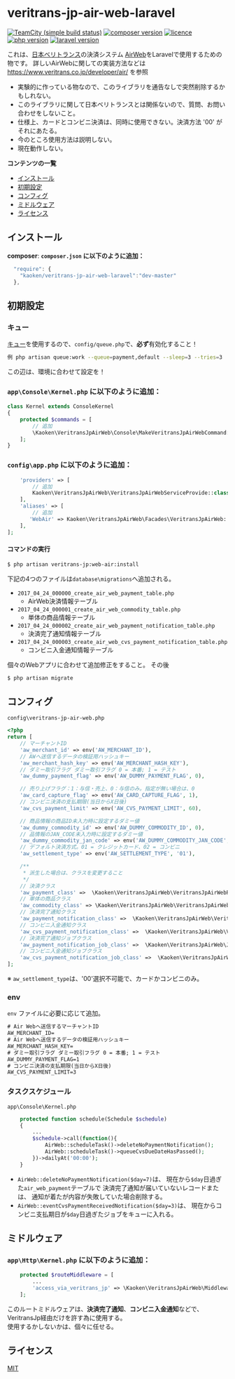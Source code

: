 # veritrans-jp-air-web-laravel

[![TeamCity (simple build status)](https://img.shields.io/magnumci/ci/96ffb83fa700f069024921b0702e76ff/new-meta.svg)](https://github.com/kaoken/veritrans-jp-air-web-laravel)
[![composer version](https://img.shields.io/badge/version-0.0.0-blue.svg)](https://github.com/kaoken/veritrans-jp-air-web-laravel)
[![licence](https://img.shields.io/badge/licence-MIT-blue.svg)](https://github.com/kaoken/veritrans-jp-air-web-laravel)
[![php version](https://img.shields.io/badge/php%20version-≧5.6.4-red.svg)](https://github.com/kaoken/veritrans-jp-air-web-laravel)
[![laravel version](https://img.shields.io/badge/Laravel%20version-≧5.4-red.svg)](https://github.com/kaoken/veritrans-jp-air-web-laravel)


これは、[日本ベリトランス](https://www.veritrans.co.jp)の決済システム [AirWeb](https://www.veritrans.co.jp/developer/air/)をLaravelで使用するための物です。
詳しいAirWebに関しての実装方法などは https://www.veritrans.co.jp/developer/air/ を参照  
  
* 実験的に作っている物なので、このライブラリを通告なしで突然削除するかもしれない。  
* このライブラリに関して日本ベリトランスとは関係ないので、質問、お問い合わせをしないこと。  
* 仕様上、カードとコンビニ決済は、同時に使用できない。決済方法 '00' がそれにあたる。
* 今のところ使用方法は説明しない。
* 現在動作しない。


__コンテンツの一覧__

- [インストール](#インストール)
- [初期設定](#初期設定)
- [コンフィグ](#コンフィグ)
- [ミドルウェア](#ミドルウェア)
- [ライセンス](#ライセンス)

## インストール

**composer**:
**`composer.json` に以下のように追加：**

```js
  "require": {
    "kaoken/veritrans-jp-air-web-laravel":"dev-master"
  },
```


## 初期設定
### キュー
[キュー](https://readouble.com/laravel/5.4/ja/queues.html)を使用するので、`config/queue.php`で、**必ず**有効化すること！

```bash
例 php artisan queue:work --queue=payment,default --sleep=3 --tries=3
```
この辺は、環境に合わせて設定を！

### **`app\Console\Kernel.php` に以下のように追加：**

```php
class Kernel extends ConsoleKernel
{
    protected $commands = [
        // 追加
        \Kaoken\VeritransJpAirWeb\Console\MakeVeritransJpAirWebCommand::class,
    ];
}
```

### **`config\app.php` に以下のように追加：**

```php
    'providers' => [
        // 追加
        Kaoken\VeritransJpAirWeb\VeritransJpAirWebServiceProvide::class
    ],
    'aliases' => [
        // 追加
       'WebAir' => Kaoken\VeritransJpAirWeb\Facades\VeritransJpAirWeb::class
    ],
];
```

#### **コマンドの実行**

```bash
$ php artisan veritrans-jp:web-air:install
```
下記の4つのファイルは`database\migrations`へ追加される。
* `2017_04_24_000000_create_air_web_payment_table.php`
  * AirWeb決済情報テーブル
* `2017_04_24_000001_create_air_web_commodity_table.php`
  * 単体の商品情報テーブル
* `2017_04_24_000002_create_air_web_payment_notification_table.php`
  * 決済完了通知情報テーブル
* `2017_04_24_000003_create_air_web_cvs_payment_notification_table.php`
  * コンビニ入金通知情報テーブル

個々のWebアプリに合わせて追加修正をすること。  その後
  
```bash
$ php artisan migrate
```


## コンフィグ
`config\veritrans-jp-air-web.php`
```php
<?php
return [
    // マーチャントID
    'aw_merchant_id' => env('AW_MERCHANT_ID'),
    // AWへ送信するデータの検証用ハッシュキー
    'aw_merchant_hash_key' => env('AW_MERCHANT_HASH_KEY'),
    // ダミー取引フラグ ダミー取引フラグ 0 = 本番; 1 = テスト
    'aw_dummy_payment_flag' => env('AW_DUMMY_PAYMENT_FLAG', 0),

    // 売り上げフラグ：1：与信・売上、0：与信のみ。指定が無い場合は、0
    'aw_card_capture_flag' => env('AW_CARD_CAPTURE_FLAG', 1),
    // コンビニ決済の支払期限(当日からX日後)
    'aw_cvs_payment_limit' => env('AW_CVS_PAYMENT_LIMIT', 60),

    // 商品情報の商品ID未入力時に設定するダミー値
    'aw_dummy_commodity_id' => env('AW_DUMMY_COMMODITY_ID', 0),
    // 品情報のJAN_CODE未入力時に設定するダミー値
    'aw_dummy_commodity_jan_code' => env('AW_DUMMY_COMMODITY_JAN_CODE', '0'),
    // デフォルト決済方式。01 = クレジットカード、02 = コンビニ
    'aw_settlement_type' => env('AW_SETTLEMENT_TYPE', '01'),

    /**
     * 派生した場合は、クラスを変更すること
     */
    // 決済クラス
    'aw_payment_class' =>  \Kaoken\VeritransJpAirWeb\VeritransJpAirWebPayment::class,
    // 単体の商品クラス
    'aw_commodity_class' => \Kaoken\VeritransJpAirWeb\VeritransJpAirWebCommodity::class,
    // 決済完了通知クラス
    'aw_payment_notification_class' =>  \Kaoken\VeritransJpAirWeb\VeritransJpAirWebPaymentNotification::class,
    // コンビニ入金通知クラス
    'aw_cvs_payment_notification_class' =>  \Kaoken\VeritransJpAirWeb\VeritransJpAirWebCvsPaymentNotification::class,
    // 決済完了通知ジョブクラス
    'aw_payment_notification_job_class' =>  \Kaoken\VeritransJpAirWeb\Jobs\PaymentNotificationJob::class,
    // コンビニ入金通知ジョブクラス
    'aw_cvs_payment_notification_job_class' =>  \Kaoken\VeritransJpAirWeb\Jobs\CVSPaymentReceivedNotificationJob::class
];
```
※ `aw_settlement_type`は、'00'選択不可能で、カードかコンビニのみ。

### env
`env` ファイルに必要に応じて追加。
```txt
# Air Webへ送信するマーチャントID
AW_MERCHANT_ID=
# Air Webへ送信するデータの検証用ハッシュキー
AW_MERCHANT_HASH_KEY=
# ダミー取引フラグ ダミー取引フラグ 0 = 本番; 1 = テスト
AW_DUMMY_PAYMENT_FLAG=1
# コンビニ決済の支払期限(当日からX日後)
AW_CVS_PAYMENT_LIMIT=3
```


### タスクスケジュール
`app\Console\Kernel.php`
```php
    protected function schedule(Schedule $schedule)
    {
        ...
        $schedule->call(function(){
            AirWeb::scheduleTask()->deleteNoPaymentNotification();
            AirWeb::scheduleTask()->queueCvsDueDateHasPassed();
        })->dailyAt('00:00');
    }
```
* `AirWeb::deleteNoPaymentNotification($day=7)`は、
現在から`$day`日過ぎた`air_web_payment`テーブルで 決済完了通知が届いていないレコードまたは、
通知が着たが内容が失敗していた場合削除する。
* `AirWeb::eventCvsPaymentReceivedNotification($day=3)`は、
現在からコンビニ支払期日が`$day`日過ぎたジョブをキューに入れる。


## ミドルウェア
### **`app\Http\Kernel.php` に以下のように追加：**
```php
    protected $routeMiddleware = [
        ...
        'access_via_veritrans_jp' => \Kaoken\VeritransJpAirWeb\Middleware\AccessViaVeritransJp::class
    ];
```
このルートミドルウェアは、**決済完了通知**、**コンビニ入金通知**などで、VeritransJp経由だけを許す為に使用する。  
使用するかしないかは、個々に任せる。

## ライセンス

[MIT](https://github.com/markdown-it/markdown-it/blob/master/LICENSE)